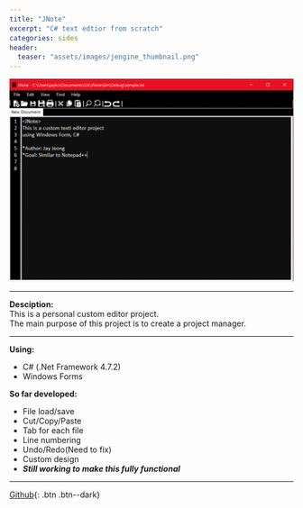 ```yaml
---
title: "JNote"
excerpt: "C# text edtior from scratch"
categories: sides
header:
  teaser: "assets/images/jengine_thumbnail.png"
---
```


![Projects_thumbnail](/assets/images/JNote.png)

---
**Desciption:**  
This is a personal custom editor project.  
The main purpose of this project is to create a project manager.  

---
**Using:**  
  * C# (.Net Framework 4.7.2)
  * Windows Forms

**So far developed:**  
  * File load/save
  * Cut/Copy/Paste
  * Tab for each file
  * Line numbering
  * Undo/Redo(Need to fix)
  * Custom design
  * ***Still working to make this fully functional***  

  ---
  [Github](https://github.com/jaykop/JNote/){: .btn .btn--dark}